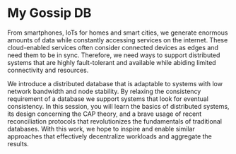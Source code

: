 # My Gossip DB

From smartphones, IoTs for homes and smart cities, we generate enormous amounts of data while constantly accessing services on the internet. These cloud-enabled services often consider connected devices as edges and need them to be in sync. Therefore, we need ways to support distributed systems that are highly fault-tolerant and available while abiding limited connectivity and resources.

We introduce a distributed database that is adaptable to systems with low network bandwidth and node stability. By relaxing the consistency requirement of a database we support systems that look for eventual consistency. In this session, you will learn the basics of distributed systems, its design concerning the CAP theory, and a brave usage of recent reconciliation protocols that revolutionizes the fundamentals of traditional databases. With this work, we hope to inspire and enable similar approaches that effectively decentralize workloads and aggregate the results.
